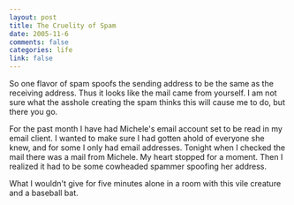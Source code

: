 ```yaml
--- 
layout: post
title: The Cruelity of Spam
date: 2005-11-6
comments: false
categories: life
link: false
---
```

So one flavor of spam spoofs the sending address to be the same as the receiving address. Thus it looks like the mail came from yourself. I am not sure what the asshole creating the spam thinks this will cause me to do, but there you go.

For the past month I have had Michele's email account set to be read in my email client. I wanted to make sure I had gotten ahold of everyone she knew, and for some I only had email addresses. Tonight when I checked the mail there was a mail from Michele. My heart stopped for a moment. Then I realized it had to be some cowheaded spammer spoofing her address.

What I wouldn't give for five minutes alone in a room with this vile creature and a baseball bat.
